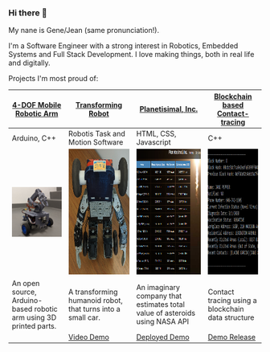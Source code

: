 ### Hi there 👋

My nane is Gene/Jean (same pronunciation!).

I'm a Software Engineer with a strong interest in Robotics, Embedded Systems and Full Stack Development. I love making things, both in real life and digitally.

Projects I'm most proud of:

[4-DOF Mobile Robotic Arm](https://github.com/ria-leberu/CET4811-CapstoneProject-4DOFMobileRobotArm) | [Transforming Robot](https://github.com/ria-leberu/city-tech-robotics-humanoid-project) | [Planetisimal, Inc.](https://github.com/ria-leberu/planetesimal) | [Blockchain based Contact-tracing](https://github.com/ria-leberu/Contact-Tracing-Blockchain)
-------------------------|-------------------------------------|-------------------|--------------------------------
Arduino, C++ | Robotis Task and Motion Software | HTML, CSS, Javascript | C++
![Mobile Robot Arm 3/4 View](/pictures/mobile-robot-arm-preview.png)|<img src="/pictures/humanoid-robot-preview.png" width="250" height="250">|<img src="/pictures/planetesimal-preview.png" width="250" height="250">|<img src="/pictures/contact-tracing-blockchain-preview.png" height="250" width="250">
An open source, Arduino-based robotic arm using 3D printed parts. | A transforming humanoid robot, that turns into a small car. | An imaginary company that estimates total value of asteroids using NASA API | Contact tracing using a blockchain data structure
 | | [Video Demo](https://youtu.be/h8BmeVW0j8s)| [Deployed Demo](https://ria-leberu.github.io/planetesimal/index.html) | [Demo Release](https://github.com/ria-leberu/Contact-Tracing-Blockchain/releases/tag/release) |

<!--
**ria-leberu/ria-leberu** is a ✨ _special_ ✨ repository because its `README.md` (this file) appears on your GitHub profile.

Here are some ideas to get you started:

- 🔭 I’m currently working on ...
- 🌱 I’m currently learning ...
- 👯 I’m looking to collaborate on ...
- 🤔 I’m looking for help with ...
- 💬 Ask me about ...
- 📫 How to reach me: ...
- 😄 Pronouns: ...
- ⚡ Fun fact: ...
-->
